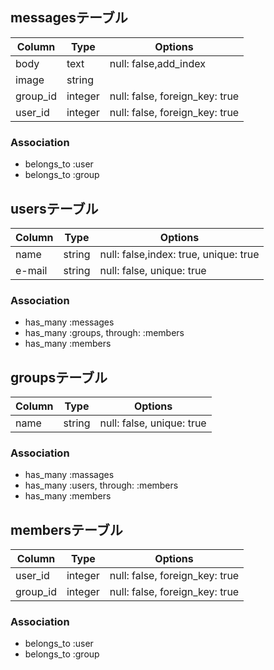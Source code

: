 ## messagesテーブル
|Column|Type|Options|
|------|----|-------|
|body|text|null: false,add_index|
|image|string| |
|group_id|integer|null: false, foreign_key: true|
|user_id|integer|null: false, foreign_key: true|

### Association
- belongs_to :user
- belongs_to :group


## usersテーブル
|Column|Type|Options|
|------|----|-------|
|name|string|null: false,index: true, unique: true|
|e-mail|string|null: false, unique: true|

### Association
- has_many :messages
- has_many :groups, through: :members
- has_many :members


## groupsテーブル
|Column|Type|Options|
|------|----|-------|
|name|string|null: false, unique: true|

### Association
- has_many :massages
- has_many :users, through: :members
- has_many :members

## membersテーブル
|Column|Type|Options|
|------|----|-------|
|user_id|integer|null: false, foreign_key: true|
|group_id|integer|null: false, foreign_key: true|

### Association
- belongs_to :user
- belongs_to :group




